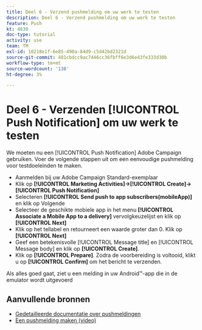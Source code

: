 ```yaml
---
title: Deel 6 - Verzend pushmelding om uw werk te testen
description: Deel 6 - Verzend pushmelding om uw werk te testen
feature: Push
kt: 4830
doc-type: tutorial
activity: use
team: TM
exl-id: 10218e1f-6e85-490a-84d9-c5d42bd2321d
source-git-commit: 481cbdcc9ac7446cc36fbff6e3d6e43fe333d30b
workflow-type: tm+mt
source-wordcount: '138'
ht-degree: 3%

---
```


# Deel 6 - Verzenden [!UICONTROL Push Notification] om uw werk te testen

We moeten nu een [!UICONTROL Push Notification] Adobe Campaign gebruiken. Voer de volgende stappen uit om een eenvoudige pushmelding voor testdoeleinden te maken.

* Aanmelden bij uw Adobe Campaign Standard-exemplaar
* Klik op **[!UICONTROL Marketing Activities]->[!UICONTROL Create]->[!UICONTROL Push Notification]**
* Selecteren **[!UICONTROL Send push to app subscribers(mobileApp)]** en klik op Volgende
* Selecteer de geschikte mobiele app in het menu **[!UICONTROL Associate a Mobile App to a delivery]** vervolgkeuzelijst en klik op **[!UICONTROL Next]**
* Klik op het tellabel en retourneert een waarde groter dan 0. Klik op **[!UICONTROL Next]**
* Geef een betekenisvolle [!UICONTROL Message title] en [!UICONTROL Message body] en klik op **[!UICONTROL Create]**.
* Klik op **[!UICONTROL Prepare]**. Zodra de voorbereiding is voltooid, klikt u op **[!UICONTROL Confirm]** om het bericht te verzenden.

Als alles goed gaat, ziet u een melding in uw Android™-app die in de emulator wordt uitgevoerd

## Aanvullende bronnen

* [Gedetailleerde documentatie over pushmeldingen](https://experienceleague.adobe.com/docs/campaign-standard/using/communication-channels/push-notifications/about-push-notifications.html?lang=en)
* [Een pushmelding maken (video)](/help/communication-channels/mobile/push-notifications/creating-a-push-notification.md)
